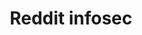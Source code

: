 ---
title: Reddit infosec
description: A community-curated aggregator of technical information security content. Our mission is to extract signal from the noise — to provide value to security practitioners, students, researchers, and hackers everywhere.
url: https://www.reddit.com/r/infosec/
image:
    # url: '/assets/images/cafe.png'
    # alt: 'Cafe'
tags: ['community', 'forum', 'news']
pubDate: 2023-11-08
draft: false
---